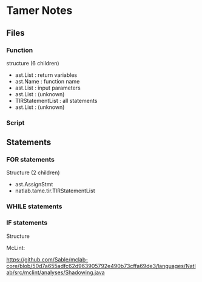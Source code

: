 # Tamer Notes

## Files

### Function

structure (6 children)

- ast.List : return variables
- ast.Name : function name
- ast.List : input parameters
- ast.List : (unknown)
- TIRStatementList : all statements
- ast.List : (unknown)

### Script



## Statements

### FOR statements

Structure (2 children)

- ast.AssignStmt
- natlab.tame.tir.TIRStatementList

### WHILE statements

### IF statements

Structure


McLint:

https://github.com/Sable/mclab-core/blob/50d7a655adfc62d963905792e490b73cffa69de3/languages/Natlab/src/mclint/analyses/Shadowing.java



